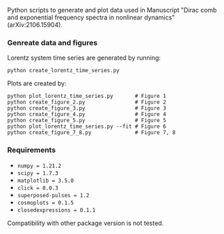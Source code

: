 Python scripts to generate and plot data used in Manuscript "Dirac comb and exponential frequency spectra in nonlinear dynamics" (arXiv:2106.15904).


 ### Genreate data and figures

Lorentz system time series are generated by running:

```console
python create_lorentz_time_series.py 
```

Plots are created by:
```console
python plot_lorentz_time_series.py       # Figure 1
python create_figure_2.py                # Figure 2
python create_figure_3.py                # Figure 3
python create_figure_4.py                # Figure 4
python create_figure_5.py                # Figure 5
python plot_lorentz_time_series.py --fit # Figure 6
python create_figure_7_8.py              # Figure 7, 8
```
### Requirements
 - `numpy = 1.21.2`
 - `scipy = 1.7.3`
 - `matplotlib = 3.5.0`
 - `click = 8.0.3`
 - `superposed-pulses = 1.2`
 - `cosmoplots = 0.1.5`
 - `closedexpressions = 0.1.1`

Compatibility with other package version is not tested.
